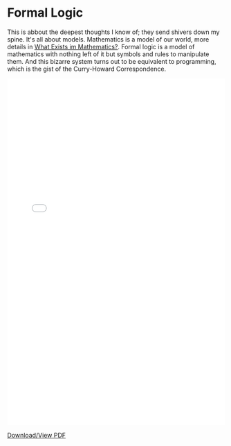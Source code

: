 # Formal Logic


This is abbout the deepest thoughts I know of; they send shivers down my spine.
It's all about models. Mathematics is a model of our world, 
more details in [What Exists im Mathematics?](philosophy/mathematics-existence.md).
Formal logic is a model of mathematics with nothing left of it but symbols and rules to manipulate them.
And this bizarre system turns out to be equivalent to programming, which is the gist of the Curry-Howard Correspondence.


<embed src="../_static/30-formal-logic.pdf" type="application/pdf" width="100%" height="800px" />

[Download/View PDF](../_static/30-formal-logic.pdf)
